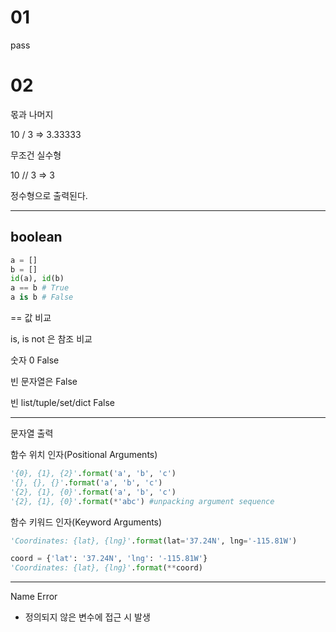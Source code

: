 # 01

pass

# 02

몫과 나머지

10 / 3 => 3.33333

무조건 실수형

10 // 3 => 3

정수형으로 출력된다.

----

## boolean

```py
a = []
b = []
id(a), id(b)
a == b # True
a is b # False
```

== 값 비교

is, is not 은 참조 비교

숫자 0 False

빈 문자열은 False

빈 list/tuple/set/dict False

----

문자열 출력

함수 위치 인자(Positional Arguments)

```py
'{0}, {1}, {2}'.format('a', 'b', 'c')
'{}, {}, {}'.format('a', 'b', 'c')
'{2}, {1}, {0}'.format('a', 'b', 'c')
'{2}, {1}, {0}'.format(*'abc') #unpacking argument sequence
```

함수 키워드 인자(Keyword Arguments)

```py
'Coordinates: {lat}, {lng}'.format(lat='37.24N', lng='-115.81W')

coord = {'lat': '37.24N', 'lng': '-115.81W'}
'Coordinates: {lat}, {lng}'.format(**coord)
```
----

Name Error

* 정의되지 않은 변수에 접근 시 발생
